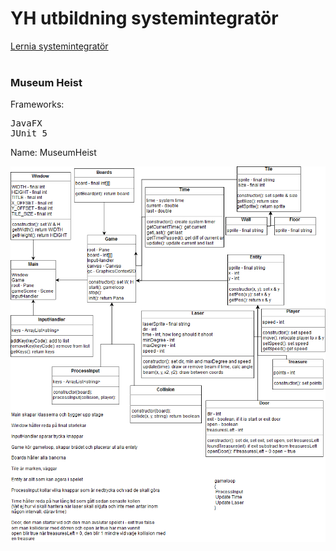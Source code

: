 <H1>YH utbildning systemintegratör</h1>
<a href="https://www.lernia.se/utbildning/yrkeshogskoleutbildning/systemintegrator/">Lernia systemintegratör</a>
<br />
<br />
<h3>Museum Heist</h3>

<p>Frameworks:</p>
<pre>
JavaFX
JUnit 5
</pre>

Name:
MuseumHeist

![alt text](https://github.com/Tommy-Eriksson/MuseumHeist/blob/master/MuseumHeist.png)
